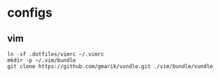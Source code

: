 # configs

## vim
    ln -sf .dotfiles/vimrc ~/.vimrc
    mkdir -p ~/.vim/bundle
    git clone https://github.com/gmarik/vundle.git ./vim/bundle/vundle